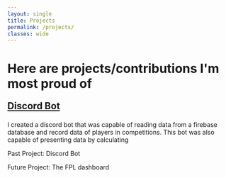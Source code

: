 ```yaml
---
layout: single
title: Projects
permalink: /projects/
classes: wide
---
```


<h1> Here are projects/contributions I'm most proud of </h1>

<p style="font-size: 150%"><strong><u>Discord Bot</u></strong></p>
<p>I created a discord bot that was capable of reading data from a firebase database and record data of players in competitions. This bot was also capable of presenting data by calculating</p> 

<p>Past Project: Discord Bot
<p>Future Project: The FPL dashboard